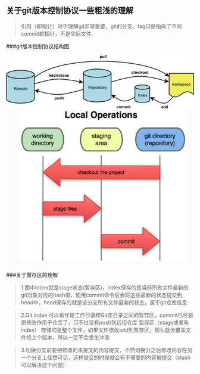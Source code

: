 关于git版本控制协议一些粗浅的理解
---

>引用（即指针）对于理解git非常重要，git的分支、tag只是指向了不同commit的指针，不是实际文件.

###git版本控制协议结构图


![](./pic1.jpg)
![](./pic2.png)


###关于暂存区的理解

>1.图中index就是stage状态(暂存区)，index保存的是当前所有文件最新的git对象对应的hash值，使用commit命令后会将这些最新的状态提交到head中，head保存的就是该分支所有文件最新的状态，属于git仓库信息

>2.Git index 可以看作是工作目录和Git库目录之间的暂存区，commit已经是把修改作用于仓库了，只不过没有push到远程仓库
暂存区（stage或者叫index） 存储的是整个文件，如果文件修改add到暂存区，那么就会覆盖文件的上个版本，所以一定不会发生冲突

>3.切换分支前要把修改的未提交的内容提交，不然切换分之后修改内容在另一个分支上任然可见，这样提交的时候就会有不需要的内容被提交（stash可以解决这个问题）
	


